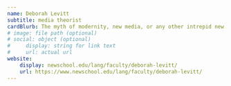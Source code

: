 ```yaml
---
name: Deborah Levitt
subtitle: media theorist
cardBlurb: The myth of modernity, new media, or any other intrepid new world entirely dissociated from previous human experience doesn’t get me excited. I don’t want to measure speed at its most basic. And it’s too late for me to become an expert in engineering or physics. But I still want to understand how the world is made—as an artist.
# image: file path (optional)
# social: object (optional)
#     display: string for link text
#     url: actual url
website:
    display: newschool.edu/lang/faculty/deborah-levitt/
    url: https://www.newschool.edu/lang/faculty/deborah-levitt/
---
```


